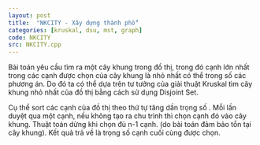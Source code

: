 ```yaml
---
layout: post
title:  "NKCITY - Xây dựng thành phố"
categories: [kruskal, dsu, mst, graph]
code: NKCITY
src: NKCITY.cpp
---
```


Bài toán yêu cầu tìm ra một cây khung trong đồ thị, trong đó cạnh lớn nhất trong các cạnh được chọn của cây khung là nhỏ nhất có thể trong số các phương án. Do đó ta có thể dựa trên tư tưởng của giải thuật Kruskal tìm cây khung nhỏ nhất của đồ thị bằng cách sử dụng Disjoint Set. 

Cụ thể sort các cạnh của đồ thị theo thứ tự tăng dần trọng số . Mỗi lần duyệt qua một cạnh, nếu không tạo ra chu trình thì chọn cạnh đó vào cây khung. Thuật toán dừng khi chọn đủ n-1 cạnh. (do bài toán đảm bảo tồn tại cây khung). Kết quả trả về là trọng số cạnh cuối cùng được chọn.
